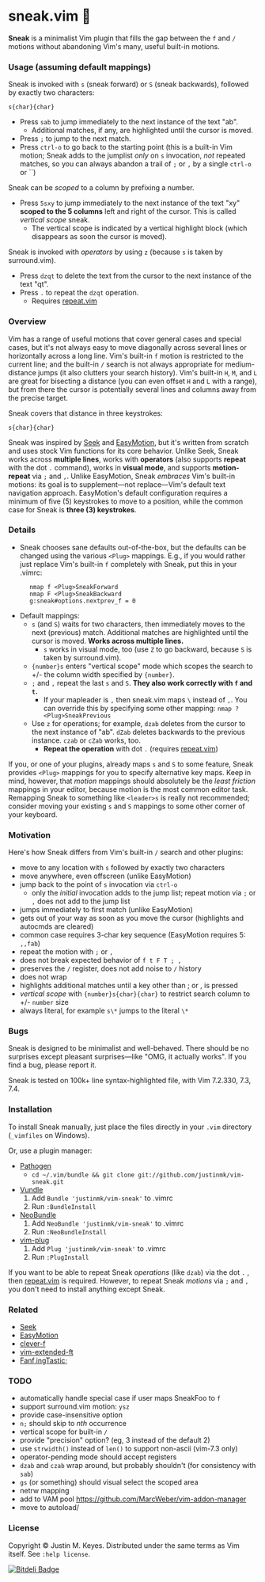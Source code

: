 # sneak.vim :shoe:

**Sneak** is a minimalist Vim plugin that fills the gap between the `f` and `/` motions 
without abandoning Vim's many, useful built-in motions.

### Usage (assuming default mappings)

Sneak is invoked with `s` (sneak forward) or `S` (sneak backwards), followed by exactly two 
characters:

    s{char}{char}

* Press `sab` to jump immediately to the next instance of the text "ab".
    * Additional matches, if any, are highlighted until the cursor is moved.
* Press `;` to jump to the next match. 
* Press `ctrl-o` to go back to the starting point (this is a built-in Vim motion; Sneak
  adds to the jumplist *only* on `s` invocation, *not* repeated matches, so you can 
  always abandon a trail of `;` or `,` by a single `ctrl-o` or ``)

Sneak can be *scoped* to a column by prefixing a number.

* Press `5sxy` to jump immediately to the next instance of the text "xy" 
  **scoped to the 5 columns** left and right of the cursor. This is called
  *vertical scope* sneak.
    * The vertical scope is indicated by a vertical highlight block (which disappears as soon the cursor is moved).

Sneak is invoked with *operators* by using `z` (because `s` is taken by surround.vim).

* Press `dzqt` to delete the text from the cursor to the next instance of the text "qt".
* Press `.` to repeat the `dzqt` operation.
    * Requires [repeat.vim](https://github.com/tpope/vim-repeat)

### Overview

Vim has a range of useful motions 
that cover general cases and special cases, but it's not always easy to move diagonally across 
several lines or horizontally across a long line. Vim's built-in `f` motion is restricted to 
the current line; and the built-in `/` search is not always appropriate for medium-distance 
jumps (it also clutters your search history). Vim's built-in `H`, `M`, and `L` are great for 
bisecting a distance (you can even offset `H` and `L` with a range), but from there the cursor 
is potentially several lines and columns away from the precise target. 

Sneak covers that distance in three keystrokes:

    s{char}{char}

Sneak was inspired by [Seek](https://github.com/goldfeld/vim-seek) and 
[EasyMotion](https://github.com/Lokaltog/vim-easymotion), but it's written from scratch and uses stock 
Vim functions for its core behavior. Unlike Seek, Sneak works across **multiple lines**, 
works with **operators** (also supports **repeat** with the dot `.` command), works in **visual mode**, 
and supports **motion-repeat** via `;` and `,`. Unlike EasyMotion, Sneak *embraces* Vim's built-in 
motions: its goal is to supplement—not replace—Vim's default text navigation approach. 
EasyMotion's default configuration requires a minimum of five (5) keystrokes to 
move to a position, while the common case for Sneak is **three (3) keystrokes**.

### Details

* Sneak chooses sane defaults out-of-the-box, but the defaults can be changed using the various 
  `<Plug>` mappings. E.g., if you would rather just replace Vim's built-in `f` completely with 
  Sneak, put this in your .vimrc: 
```
      nmap f <Plug>SneakForward
      nmap F <Plug>SneakBackward
      g:sneak#options.nextprev_f = 0 
```

* Default mappings:
    * `s` (and `S`) waits for two characters, then immediately moves to the next (previous) match. 
      Additional matches are highlighted until the cursor is moved. **Works across multiple lines.**
        * `s` works in visual mode, too (use `Z` to go backward, because `S` is taken by surround.vim).
    * `{number}s` enters "vertical scope" mode which scopes the search to +/- the column width specified by `{number}`. 
    * `;` and `,` repeat the last `s` and `S`. **They also work correctly with `f` and `t`.**
        * If your mapleader is `,` then sneak.vim maps `\` instead of `,`. You can 
          override this by specifying some other mapping: `nmap ? <Plug>SneakPrevious`
    * Use `z` for operations; for example, `dzab` deletes from the cursor to the next instance of "ab". 
      `dZab` deletes backwards to the previous instance. `czab` or `cZab` works, too. 
        * **Repeat the operation** with dot `.` (requires [repeat.vim](https://github.com/tpope/vim-repeat))


If you, or one of your plugins, already maps `s` and `S` to some feature, Sneak 
provides `<Plug>` mappings for you to specify alternative key maps. Keep in mind, 
however, that *motion* mappings should absolutely be the *least friction* mappings 
in your editor, because motion is the most common editor task. Remapping Sneak to 
something like `<leader>s` is really not recommended; consider moving your existing `s` 
and `S` mappings to some other corner of your keyboard. 

### Motivation

Here's how Sneak differs from Vim's built-in `/` search and other plugins:

  - move to any location with `s` followed by exactly two characters
  - move anywhere, even offscreen (unlike EasyMotion)
  - jump back to the point of `s` invocation via `ctrl-o`
    - only the *initial* invocation adds to the jump list; repeat motion 
      via `;` or `,` does not add to the jump list 
  - jumps immediately to first match (unlike EasyMotion)
  - gets out of your way as soon as you move the cursor (highlights and autocmds are cleared)
  - common case requires 3-char key sequence (EasyMotion requires 5: `,,fab`)
  - repeat the motion with `;` or `,`
  - does not break expected behavior of `f t F T ; ,`
  - preserves the `/` register, does not add noise to `/` history
  - does not wrap
  - highlights additional matches until a key other than ; or , is pressed
  - *vertical scope* with `{number}s{char}{char}` to restrict search column to +/- `number` size
  - always literal, for example `s\*` jumps to the literal `\*`

### Bugs

Sneak is designed to be minimalist and well-behaved. There should be no surprises except pleasant 
surprises—like "OMG, it actually works". If you find a bug, please report it.

Sneak is tested on 100k+ line syntax-highlighted file, with Vim 7.2.330, 7.3, 7.4.

### Installation

To install Sneak manually, just place the files directly in your `.vim` directory 
(`_vimfiles` on Windows).

Or, use a plugin manager:

- [Pathogen](https://github.com/tpope/vim-pathogen)
  - `cd ~/.vim/bundle && git clone git://github.com/justinmk/vim-sneak.git`
- [Vundle](https://github.com/gmarik/vundle)
  1. Add `Bundle 'justinmk/vim-sneak'` to .vimrc
  2. Run `:BundleInstall`
- [NeoBundle](https://github.com/Shougo/neobundle.vim)
  1. Add `NeoBundle 'justinmk/vim-sneak'` to .vimrc
  2. Run `:NeoBundleInstall`
- [vim-plug](https://github.com/junegunn/vim-plug)
  1. Add `Plug 'justinmk/vim-sneak'` to .vimrc
  2. Run `:PlugInstall`

If you want to be able to repeat Sneak *operations* (like `dzab`) via the dot `.` , 
then [repeat.vim](https://github.com/tpope/vim-repeat) is required. However, to repeat 
Sneak *motions* via `;` and `,` you don't need to install anything except Sneak.

### Related
* [Seek](https://github.com/goldfeld/vim-seek)
* [EasyMotion](https://github.com/Lokaltog/vim-easymotion)
* [clever-f](https://github.com/rhysd/clever-f.vim)
* [vim-extended-ft](https://github.com/svermeulen/vim-extended-ft)
* [Fanf,ingTastic; ](https://github.com/dahu/vim-fanfingtastic)

### TODO
* automatically handle special case if user maps SneakFoo to `f`
* support surround.vim motion: `ysz`
* provide case-insensitive option
* `n;` should skip to *nth* occurrence
* vertical scope for built-in `/`
* provide "precision" option? (eg, 3 instead of the default 2)
* use `strwidth()` instead of `len()` to support non-ascii (vim-7.3 only) 
* operator-pending mode should accept registers
* `dzab` and `czab` wrap around, but probably shouldn't (for consistency with `sab`)
* `gs` (or something) should visual select the scoped area
* netrw mapping
* add to VAM pool https://github.com/MarcWeber/vim-addon-manager
* move to autoload/

### License

Copyright © Justin M. Keyes. Distributed under the same terms as Vim itself.
See `:help license`.


[![Bitdeli Badge](https://d2weczhvl823v0.cloudfront.net/justinmk/vim-sneak/trend.png)](https://bitdeli.com/free "Bitdeli Badge")

